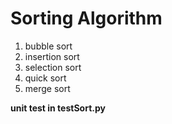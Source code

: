 # Sorting Algorithm

1. bubble sort
2. insertion sort
3. selection sort
4. quick sort
5. merge sort

__unit test in testSort.py__
